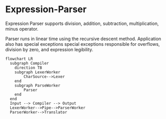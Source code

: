 # Expression-Parser

Expression Parser supports division, addition, subtraction, multiplication, minus operator.

Parser runs in linear time using the recursive descent method. Application also has special exceptions special exceptions responsible for overflows, division by zero, and expression legibility. 

```mermaid
flowchart LR
  subgraph Compiler
    direction TB
    subgraph LexerWorker
        CharSource-->Lexer
    end
    subgraph ParseWorker
        Parser
    end
  end
  Input --> Compiler --> Output
  LexerWorker-->Pipe-->ParserWorker
  ParserWorker-->Translator
```
